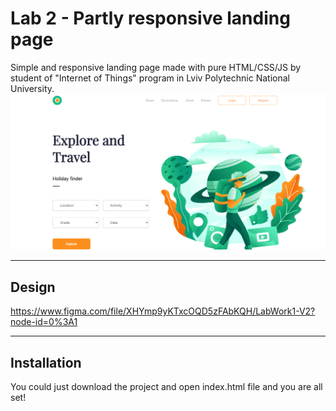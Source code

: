 # Lab 2 - Partly responsive landing page
Simple and responsive landing page made with pure HTML/CSS/JS by student of "Internet of Things" program in Lviv Polytechnic National University.
![Landing screenshot](https://github.com/Wordllban/iotweb/blob/lab-1/readme-images/landing-screenshot.png)

---

## Design
https://www.figma.com/file/XHYmp9yKTxcOQD5zFAbKQH/LabWork1-V2?node-id=0%3A1

---

## Installation
You could just download the project and open index.html file and you are all set!

